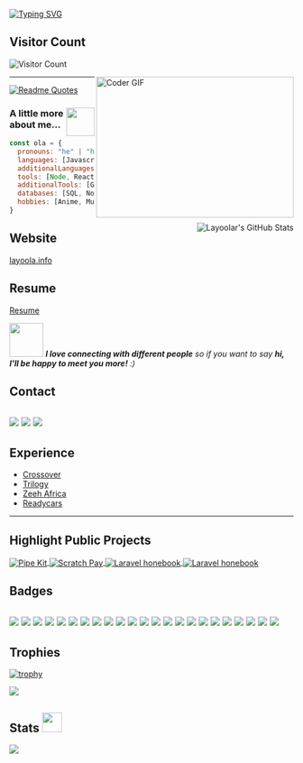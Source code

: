 [![Typing SVG](https://readme-typing-svg.demolab.com/?lines=Hi+there+👋;I'm+Olayiwola+Ayoola;I'm+a+full-stack+developer)](https://git.io/typing-svg)

## Visitor Count 
![Visitor Count](https://profile-counter.glitch.me/Layoolar/count.svg)


<img alt="Coder GIF" align='right' height=250 width=350 src="https://images.squarespace-cdn.com/content/v1/5769fc401b631bab1addb2ab/1541580611624-TE64QGKRJG8SWAIUS7NS/ke17ZwdGBToddI8pDm48kPoswlzjSVMM-SxOp7CV59BZw-zPPgdn4jUwVcJE1ZvWQUxwkmyExglNqGp0IvTJZamWLI2zvYWH8K3-s_4yszcp2ryTI0HqTOaaUohrI8PI6FXy8c9PWtBlqAVlUS5izpdcIXDZqDYvprRqZ29Pw0o/coding-freak.gif" />

---
[![Readme Quotes](https://quotes-github-readme.vercel.app/api?type=horizontal&theme=dark)](https://github.com/piyushsuthar/github-readme-quotes)
### <img align='right' src="https://media.giphy.com/media/VgCDAzcKvsR6OM0uWg/giphy.gif" width="50"> A little more about me...  

```javascript
const ola = {
  pronouns: "he" | "him",
  languages: [Javascript, Typescript, PHP, HTML, CSS],
  additionalLanguages: [Python, Java, C],
  tools: [Node, React, React Native, Redux, Laravel, Storybook, Styled-Components, Jest, Docker],
  additionalTools: [Git, Docker, AWS, Firebase, Jest], 
  databases: [SQL, NoSQL],
  hobbies: [Anime, Music],
}
```
<a href="https://github.com/Layoolar/Layoolar">
  <img align="right" src="https://github-readme-stats.vercel.app/api/top-langs/?username=layoolar&title_color=6aa6f8&text_color=8a919a&icon_color=6aa6f8&bg_color=22272e" alt="Layoolar's GitHub Stats" />
</a>

## Website

[layoola.info](https://layoola.info)


## Resume
[Resume](https://drive.google.com/file/d/1mgSa8y-ri8L_vrk_0-mYrPXgpMxFULIw/view?usp=sharing)

<img src="https://media.giphy.com/media/LnQjpWaON8nhr21vNW/giphy.gif" width="60"> <em><b>I love connecting with different people</b> so if you want to say <b>hi, I'll be happy to meet you more!</b> :)</em>


## Contact
[![](https://img.shields.io/badge/Contact-Linkedin-6aa6f8)](https://www.linkedin.com/in/olayiwola-ayoola)
[![](https://img.shields.io/badge/Contact-Gmail-%23EA4335)](mailto:olaiwolaayoola@gmail.com)
[![](https://img.shields.io/badge/Contact-Twitter-6aa6f8)](https://www.twitter.com/Layoolar)
---

## Experience
- [Crossover](https://www.crossover.com)
- [Trilogy](https://www.trilogy.com)
- [Zeeh Africa](https://www.zeeh.africa/about)
- [Readycars](https://readycars.ng)
---

## Highlight Public Projects

<a href="https://github.com/Layoolar/pipekit">
  <img align="center" src="https://github-readme-stats.vercel.app/api/pin/?username=layoolar&repo=pipekit&show_icons=true&line_height=27&title_color=6aa6f8&text_color=8a919a&icon_color=6aa6f8&bg_color=22272e" alt="Pipe Kit" />
</a>
<a href="https://github.com/Layoolar/scratch_pay">
  <img align="center" src="https://github-readme-stats.vercel.app/api/pin/?username=layoolar&repo=scratch_pay&show_icons=true&line_height=27&title_color=6aa6f8&text_color=8a919a&icon_color=6aa6f8&bg_color=22272e" alt="Scratch Pay" />
</a>

<a href="https://github.com/Layoolar/expo_laravel_phonebook_api">
  <img align="center" src="https://github-readme-stats.vercel.app/api/pin/?username=layoolar&repo=expo_laravel_phonebook_api&show_icons=true&line_height=27&title_color=6aa6f8&text_color=8a919a&icon_color=6aa6f8&bg_color=22272e" alt="Laravel honebook" />
</a>

<a href="https://github.com/Layoolar/hotel-reserve-application">
  <img align="center" src="https://github-readme-stats.vercel.app/api/pin/?username=layoolar&repo=hotel-reserve-application&show_icons=true&line_height=27&title_color=6aa6f8&text_color=8a919a&icon_color=6aa6f8&bg_color=22272e" alt="Laravel honebook" />
</a>

Badges
--
![](https://img.shields.io/badge/OS-Linux-informational?style=flat&logo=linux&logoColor=white&color=6aa6f8)
![](https://img.shields.io/badge/OS-Windows-6aa6f8)
![](https://img.shields.io/badge/OS-macOS-6aa6f8)
![](https://img.shields.io/badge/Editor-VS_Code-informational?style=flat&logo=visual-studio-code&logoColor=white&color=6aa6f8)
![](https://img.shields.io/badge/Editor-Vim-6aa6f8)
![](https://img.shields.io/badge/Editor-IntelliJ-6aa6f8)
![](https://img.shields.io/badge/Code-JavaScript-informational?style=flat&logo=javascript&logoColor=white&color=6aa6f8)
![](https://img.shields.io/badge/Code-PHP-6aa6f8)
![](https://img.shields.io/badge/Code-Python-informational?style=flat&logo=python&logoColor=white&color=6aa6f8)
![](https://img.shields.io/badge/Code-Express-6aa6f8)
![](https://img.shields.io/badge/Code-Node-6aa6f8)
![](https://img.shields.io/badge/Code-Laravel-6aa6f8)
![](https://img.shields.io/badge/Code-React-informational?style=flat&logo=react&logoColor=white&color=6aa6f8)
![](https://img.shields.io/badge/Code-React%20Native-6aa6f8)
![](https://img.shields.io/badge/Shell-Bash-informational?style=flat&logo=gnu-bash&logoColor=white&color=6aa6f8)
![](https://img.shields.io/badge/Database-SQL-6aa6f8)
![](https://img.shields.io/badge/Database-NoSQL-6aa6f8)
![](https://img.shields.io/badge/Database-Mongo-6aa6f8)
![](https://img.shields.io/badge/Database-Firestore-6aa6f8)
![](https://img.shields.io/badge/Database-MySQL-6aa6f8)
![](https://img.shields.io/badge/Tools-Docker-informational?style=flat&logo=docker&logoColor=white&color=6aa6f8)
![](https://img.shields.io/badge/Tools-Kubernetes-informational?style=flat&logo=kubernetes&logoColor=white&color=6aa6f8)
![](https://img.shields.io/badge/Tools-Firebase-6aa6f8)
---

## Trophies
[![trophy](https://github-profile-trophy.vercel.app/?username=layoolar&theme=nord&column=7)](https://github.com/ryo-ma/github-profile-trophy)


<a href="https://www.codewars.com/users/Layoola"><img src="https://www.codewars.com/users/Layoola/badges/large" /></a>


## Stats <img src = "https://i.pinimg.com/originals/65/c4/f4/65c4f452571be1261e9c623f7da488ac.gif" width = 35px> 
![](https://github-profile-summary-cards.vercel.app/api/cards/productive-time?username=layoolar&theme=github_dark)

<!-- ## Stats
![Olayiwola's GitHub stats](https://github-readme-stats.vercel.app/api?username=layoolar&show_icons=true&theme=radical) -->

